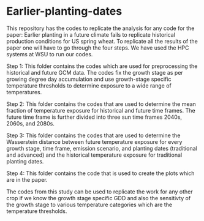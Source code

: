 # Earlier-planting-dates
This repository has the codes to replicate the analysis for any code for the paper: Earlier planting in a future climate fails to replicate historical production conditions for US spring wheat. To replicate all the results of the paper one will have to go through the four steps. We have used the HPC systems at WSU to run our codes.

Step 1: This folder contains the codes which are used for preprocessing the historical and future GCM data. The codes fix the growth stage as per growing degree day accumulation and use growth-stage specific temperature thresholds to determine exposure to a wide range of temperatures.

Step 2: This folder contains the codes that are used to determine the mean fraction of temperature exposure for historical and future time frames. The future time frame is further divided into three sun time frames 2040s, 2060s, and 2080s.

Step 3: This folder contains the codes that are used to determine the Wasserstein distance between future temperature exposure for every growth stage, time frame, emission scenario, and planting dates (traditional and advanced) and the historical temperature exposure for traditional planting dates. 

Step 4: This folder contains the code that is used to create the plots which are in the paper.

The codes from this study can be used to replicate the work for any other crop if we know the growth stage specific GDD and also the sensitivty of the growth stage to various temperature categories which are the temperature thresholds.
